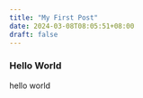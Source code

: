 ```yaml
---
title: "My First Post"
date: 2024-03-08T08:05:51+08:00
draft: false
---
```

### Hello World

hello world